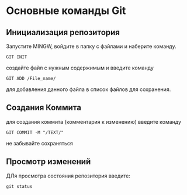  # Основные команды Git


 ## Инициализация репозитория
 Запустите MINGW, войдите в папку с файлами и наберите команду. 
 ```
 GIT INIT
 ```

 создайте файл с нужным содержимым и введите команду 
 ```
 GIT ADD /File_name/
 ```
для добавления данного файла в список файлов для сохранения.
 
 ## Создания Коммита
 для создания коммита (комментария к изменению) введите команду
```
GIT COMMIT -M "/TEXT/"
```
не забывайте сохраняться

## Просмотр изменений
ДЛя просмотра состояния репозитория введите:
```
git status
```
